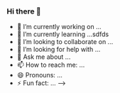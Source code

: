 ### Hi there 👋


- 🔭 I’m currently working on ...
- 🌱 I’m currently learning ...sdfds
- 👯 I’m looking to collaborate on ...
- 🤔 I’m looking for help with ...
- 💬 Ask me about ...
- 📫 How to reach me: ...
- 😄 Pronouns: ...
- ⚡ Fun fact: ...
-->
